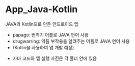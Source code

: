 # App_Java-Kotlin
JAVA와 Kotlin으로 만든 안드로이드 앱

- papago: 번역기 어플로 JAVA 언어 사용
- drugwarring: 약품 부작용을 알려주는 어플로 JAVA 언어 사용
- (Kotlin을 사용하여 앱 개발 예정)

+ 자바 코드와 앱 실행 사진은 각 폴더 안에 있음
